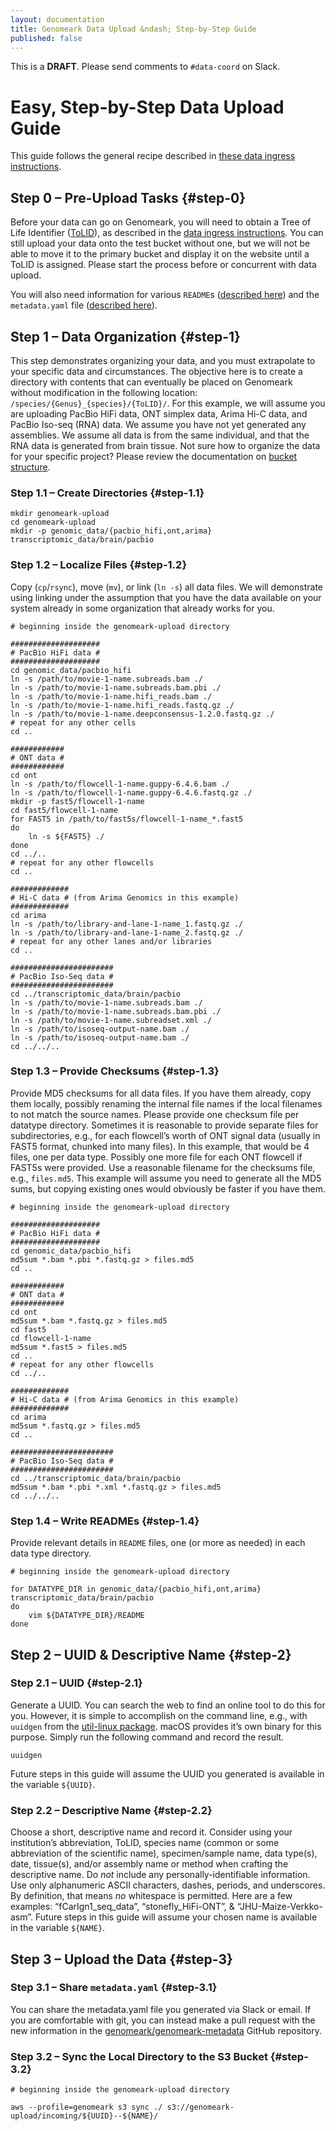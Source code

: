 ```yaml
---
layout: documentation
title: Genomeark Data Upload &ndash; Step-by-Step Guide
published: false
---
```


<!--
NOTE: For testing, set `published:` to `true`. Leave it set to `false` when
      committing changes until we're ready to launch this page.
-->

This is a **DRAFT**. Please send comments to `#data-coord` on Slack.

# Easy, Step-by-Step Data Upload Guide

This guide follows the general recipe described in
[these data ingress instructions](data-ingress.html#data-prep-upload-process).

## Step 0 &ndash; Pre-Upload Tasks {#step-0}

Before your data can go on Genomeark, you will need to obtain a Tree of Life
Identifier ([ToLID](https://id.tol.sanger.ac.uk)), as described in the
[data ingress instructions](data-ingress.html#tolid).
You can still upload your data onto the test bucket without one, but we will not
be able to move it to the primary bucket and display it on the website until a
ToLID is assigned. Please start the process before or concurrent with data
upload.

You will also need information for various `README`s
([described here](data-ingress.html#misc-data-prep-guidelines)) and the
`metadata.yaml` file ([described here](data-ingress.html#other-metadata)).

## Step 1 &ndash; Data Organization {#step-1}

This step demonstrates organizing your data, and you must extrapolate to your
specific data and circumstances. The objective here is to create a directory
with contents that can eventually be placed on Genomeark without modification in
the following location: `/species/{Genus}_{species}/{ToLID}/`. For this example,
we will assume you are uploading PacBio HiFi data, ONT simplex data, Arima Hi-C
data, and PacBio Iso-seq (RNA) data. We assume you have not yet generated any
assemblies. We assume all data is from the same individual, and that the RNA
data is generated from brain tissue. Not sure how to organize the data for your
specific project? Please review the documentation on
[bucket structure](bucket-structure.html). 

### Step 1.1 &ndash; Create Directories {#step-1.1}

```shell
mkdir genomeark-upload
cd genomeark-upload
mkdir -p genomic_data/{pacbio_hifi,ont,arima} transcriptomic_data/brain/pacbio
```

### Step 1.2 &ndash; Localize Files {#step-1.2}

Copy (`cp`/`rsync`), move (`mv`), or link (`ln -s`) all data files. We will
demonstrate using linking under the assumption that you have the data available
on your system already in some organization that already works for you.

```shell
# beginning inside the genomeark-upload directory

####################
# PacBio HiFi data #
####################
cd genomic_data/pacbio_hifi
ln -s /path/to/movie-1-name.subreads.bam ./
ln -s /path/to/movie-1-name.subreads.bam.pbi ./
ln -s /path/to/movie-1-name.hifi_reads.bam ./
ln -s /path/to/movie-1-name.hifi_reads.fastq.gz ./
ln -s /path/to/movie-1-name.deepconsensus-1.2.0.fastq.gz ./
# repeat for any other cells
cd ..

############
# ONT data #
############
cd ont
ln -s /path/to/flowcell-1-name.guppy-6.4.6.bam ./
ln -s /path/to/flowcell-1-name.guppy-6.4.6.fastq.gz ./
mkdir -p fast5/flowcell-1-name
cd fast5/flowcell-1-name
for FAST5 in /path/to/fast5s/flowcell-1-name_*.fast5
do
	ln -s ${FAST5} ./
done
cd ../..
# repeat for any other flowcells
cd ..

#############
# Hi-C data # (from Arima Genomics in this example)
#############
cd arima
ln -s /path/to/library-and-lane-1-name_1.fastq.gz ./
ln -s /path/to/library-and-lane-1-name_2.fastq.gz ./
# repeat for any other lanes and/or libraries
cd ..

#######################
# PacBio Iso-Seq data #
#######################
cd ../transcriptomic_data/brain/pacbio
ln -s /path/to/movie-1-name.subreads.bam ./
ln -s /path/to/movie-1-name.subreads.bam.pbi ./
ln -s /path/to/movie-1-name.subreadset.xml ./
ln -s /path/to/isoseq-output-name.bam ./
ln -s /path/to/isoseq-output-name.bam ./
cd ../../..
```

### Step 1.3 &ndash; Provide Checksums {#step-1.3}

Provide MD5 checksums for all data files. If you have them already, copy them
locally, possibly renaming the internal file names if the local filenames to not
match the source names. Please provide one checksum file per datatype
directory. Sometimes it is reasonable to provide separate files for
subdirectories, e.g., for each flowcell&rsquo;s worth of ONT signal data
(usually in FAST5 format, chunked into many files). In this example, that would
be 4 files, one per data type. Possibly one more file for each ONT flowcell if
FAST5s were provided. Use a reasonable filename for the checksums file, e.g.,
`files.md5`. This example will assume you need to generate all the MD5 sums,
but copying existing ones would obviously be faster if you have them.

```shell
# beginning inside the genomeark-upload directory

####################
# PacBio HiFi data #
####################
cd genomic_data/pacbio_hifi
md5sum *.bam *.pbi *.fastq.gz > files.md5
cd ..

############
# ONT data #
############
cd ont
md5sum *.bam *.fastq.gz > files.md5
cd fast5
cd flowcell-1-name
md5sum *.fast5 > files.md5
cd ..
# repeat for any other flowcells
cd ../..

#############
# Hi-C data # (from Arima Genomics in this example)
#############
cd arima
md5sum *.fastq.gz > files.md5
cd ..

#######################
# PacBio Iso-Seq data #
#######################
cd ../transcriptomic_data/brain/pacbio
md5sum *.bam *.pbi *.xml *.fastq.gz > files.md5
cd ../../..
```

### Step 1.4 &ndash; Write READMEs {#step-1.4}

Provide relevant details in `README` files, one (or more as needed) in each
data type directory.

```shell
# beginning inside the genomeark-upload directory

for DATATYPE_DIR in genomic_data/{pacbio_hifi,ont,arima} transcriptomic_data/brain/pacbio
do
	vim ${DATATYPE_DIR}/README
done
```

## Step 2 &ndash; UUID &amp; Descriptive Name {#step-2}

### Step 2.1 &ndash; UUID {#step-2.1}

Generate a UUID. You can search the web to find an online tool to do this for
you. However, it is simple to accomplish on the command line, e.g., with
`uuidgen` from the
[util-linux package](https://github.com/util-linux/util-linux). macOS provides
it&rsquo;s own binary for this purpose. Simply run the following command and
record the result.

```shell
uuidgen
```

Future steps in this guide will assume the UUID you generated is available in
the variable `${UUID}`.

### Step 2.2 &ndash; Descriptive Name {#step-2.2}

Choose a short, descriptive name and record it. Consider using your
institution&rsquo;s abbreviation, ToLID, species name (common or some
abbreviation of the scientific name), specimen/sample name, data type(s), date,
tissue(s), and/or assembly name or method when crafting the descriptive name.
Do _not_ include any personally-identifiable information. Use only alphanumeric
ASCII characters, dashes, periods, and underscores. By definition, that means
_no_ whitespace is permitted. Here are a few examples:
&ldquo;fCarIgn1\_seq\_data&rdquo;, &ldquo;stonefly\_HiFi-ONT&rdquo;, &amp;
&ldquo;JHU-Maize-Verkko-asm&rdquo;. Future steps in this guide will assume your
chosen name is available in the variable `${NAME}`.

## Step 3 &ndash; Upload the Data {#step-3}

### Step 3.1 &ndash; Share `metadata.yaml` {#step-3.1}

You can share the metadata.yaml file you generated via Slack or email. If you
are comfortable with git, you can instead make a pull request with the new
information in the
[genomeark/genomeark-metadata](https://github.com/genomeark/genomeark-metadata)
GitHub repository.

### Step 3.2 &ndash; Sync the Local Directory to the S3 Bucket {#step-3.2}

```shell
# beginning inside the genomeark-upload directory

aws --profile=genomeark s3 sync ./ s3://genomeark-upload/incoming/${UUID}--${NAME}/
```

